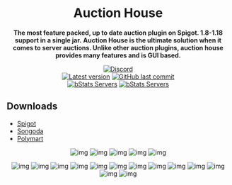 <!--suppress HtmlDeprecatedAttribute -->
<div align="center">

# Auction House
**The most feature packed, up to date auction plugin on Spigot. 1.8-1.18 support in a single jar.**
**Auction House is the ultimate solution when it comes to server auctions. Unlike other auction plugins, auction house provides many features and is GUI based.**

<!-- Shields -->
[![Discord](https://img.shields.io/discord/821837624272617473?color=7289DA&label=Discord&logo=discord&logoColor=7289DA)](https://discord.tweetzy.ca)
<br>
[![Latest version](https://img.shields.io/badge/dynamic/xml?style=flat&color=blue&logo=github&logoColor=white&label=Latest&url=https%3A%2F%2Fraw.githubusercontent.com%2Fkiranhart%2FAuction-House%2Fmain%2Fpom.xml&query=%2F*%5Blocal-name()%3D'project'%5D%2F*%5Blocal-name()%3D'version'%5D)]()
[![GitHub last commit](https://img.shields.io/github/last-commit/kiranhart/Auction-House?label=Last+commit)](https://github.com/KiranHart/Auction-House/commits)
<br>
[![bStats Servers](https://img.shields.io/bstats/servers/6806?label=Servers)](https://bstats.org/plugin/bukkit/Auction%20House/6806)
[![bStats Servers](https://img.shields.io/bstats/players/6806?label=Players)](https://bstats.org/plugin/bukkit/Auction%20House/6806)
</div>

## Downloads

* [Spigot](https://www.spigotmc.org/resources/auction-house-the-ultimate-auction-house.60325/)
* [Songoda](https://songoda.com/marketplace/product/auction-house-the-most-feature-packed-up-to-date-auction-plugin.272)
* [Polymart](https://polymart.org/resource/auction-house.79)

<div align="center">

![img](https://static.tweetzy.ca/plugins/auctionhouse/top.png)
![img](https://static.tweetzy.ca/plugins/auctionhouse/key%20features.png)
![img](https://static.tweetzy.ca/plugins/auctionhouse/feature%20bar%201.png)
![img](https://static.tweetzy.ca/plugins/auctionhouse/feature%20bar%202.png)
![img](https://static.tweetzy.ca/plugins/auctionhouse/feature%20bar%203.png)

![img](https://static.tweetzy.ca/plugins/auctionhouse/gif/auctionpages.gif)
![img](https://static.tweetzy.ca/plugins/auctionhouse/gif/activeauctions.gif)
![img](https://static.tweetzy.ca/plugins/auctionhouse/gif/filterbid.gif)
![img](https://static.tweetzy.ca/plugins/auctionhouse/gif/filtercategory.gif)
![img](https://static.tweetzy.ca/plugins/auctionhouse/gif/expiredauctions.gif)
![img](https://static.tweetzy.ca/plugins/auctionhouse/gif/confirmbuy.gif)
![img](https://static.tweetzy.ca/plugins/auctionhouse/gif/itemselection.gif)
![img](https://static.tweetzy.ca/plugins/auctionhouse/gif/soundselection.gif)
![img](https://static.tweetzy.ca/plugins/auctionhouse/gif/containerinspect.gif)
![img](https://static.tweetzy.ca/plugins/auctionhouse/gif/filtermenu.gif)
![img](https://static.tweetzy.ca/plugins/auctionhouse/gif/moderateitems.gif)
![img](https://static.tweetzy.ca/plugins/auctionhouse/gif/sellgui.gif)
![img](https://static.tweetzy.ca/plugins/auctionhouse/gif/configeditor.gif)
</div>
